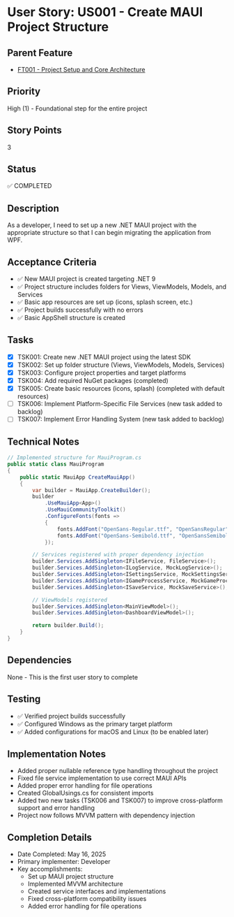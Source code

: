# User Story: US001 - Create MAUI Project Structure

## Parent Feature

- [FT001 - Project Setup and Core Architecture](FT001-Project-Setup.md)

## Priority

High (1) - Foundational step for the entire project

## Story Points

3

## Status

✅ COMPLETED

## Description

As a developer, I need to set up a new .NET MAUI project with the appropriate structure so that I can begin migrating the application from WPF.

## Acceptance Criteria

- ✅ New MAUI project is created targeting .NET 9
- ✅ Project structure includes folders for Views, ViewModels, Models, and Services
- ✅ Basic app resources are set up (icons, splash screen, etc.)
- ✅ Project builds successfully with no errors
- ✅ Basic AppShell structure is created

## Tasks

- [x] TSK001: Create new .NET MAUI project using the latest SDK
- [x] TSK002: Set up folder structure (Views, ViewModels, Models, Services)
- [x] TSK003: Configure project properties and target platforms
- [x] TSK004: Add required NuGet packages (completed)
- [x] TSK005: Create basic resources (icons, splash) (completed with default resources)
- [ ] TSK006: Implement Platform-Specific File Services (new task added to backlog)
- [ ] TSK007: Implement Error Handling System (new task added to backlog)

## Technical Notes

```csharp
// Implemented structure for MauiProgram.cs
public static class MauiProgram
{
    public static MauiApp CreateMauiApp()
    {
        var builder = MauiApp.CreateBuilder();
        builder
            .UseMauiApp<App>()
            .UseMauiCommunityToolkit()
            .ConfigureFonts(fonts =>
            {
                fonts.AddFont("OpenSans-Regular.ttf", "OpenSansRegular");
                fonts.AddFont("OpenSans-Semibold.ttf", "OpenSansSemibold");
            });

        // Services registered with proper dependency injection
        builder.Services.AddSingleton<IFileService, FileService>();
        builder.Services.AddSingleton<ILogService, MockLogService>();
        builder.Services.AddSingleton<ISettingsService, MockSettingsService>();
        builder.Services.AddSingleton<IGameProcessService, MockGameProcessService>();
        builder.Services.AddSingleton<ISaveService, MockSaveService>();

        // ViewModels registered
        builder.Services.AddSingleton<MainViewModel>();
        builder.Services.AddSingleton<DashboardViewModel>();

        return builder.Build();
    }
}
```

## Dependencies

None - This is the first user story to complete

## Testing

- ✅ Verified project builds successfully
- ✅ Configured Windows as the primary target platform
- ✅ Added configurations for macOS and Linux (to be enabled later)

## Implementation Notes

- Added proper nullable reference type handling throughout the project
- Fixed file service implementation to use correct MAUI APIs
- Added proper error handling for file operations
- Created GlobalUsings.cs for consistent imports
- Added two new tasks (TSK006 and TSK007) to improve cross-platform support and error handling
- Project now follows MVVM pattern with dependency injection

## Completion Details

- Date Completed: May 16, 2025
- Primary implementer: Developer
- Key accomplishments:
  - Set up MAUI project structure
  - Implemented MVVM architecture
  - Created service interfaces and implementations
  - Fixed cross-platform compatibility issues
  - Added error handling for file operations
